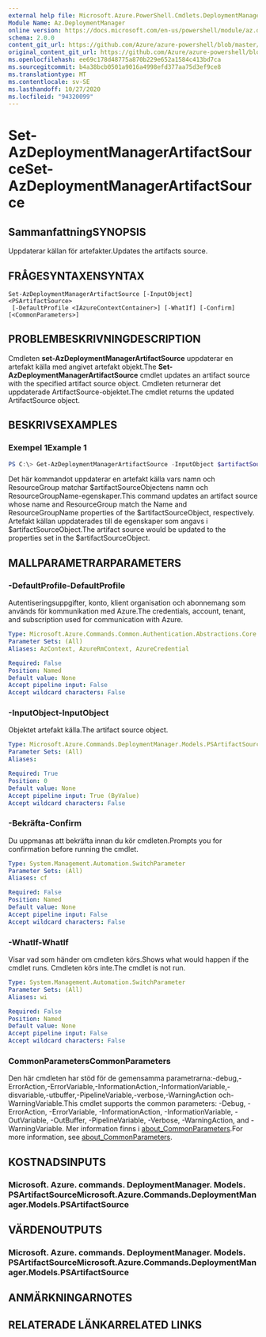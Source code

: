 ```yaml
---
external help file: Microsoft.Azure.PowerShell.Cmdlets.DeploymentManager.dll-Help.xml
Module Name: Az.DeploymentManager
online version: https://docs.microsoft.com/en-us/powershell/module/az.deploymentmanager/set-azdeploymentmanagerartifactsource
schema: 2.0.0
content_git_url: https://github.com/Azure/azure-powershell/blob/master/src/DeploymentManager/DeploymentManager/help/Set-AzDeploymentManagerArtifactSource.md
original_content_git_url: https://github.com/Azure/azure-powershell/blob/master/src/DeploymentManager/DeploymentManager/help/Set-AzDeploymentManagerArtifactSource.md
ms.openlocfilehash: ee69c178d48775a870b229e652a1584c413bd7ca
ms.sourcegitcommit: b4a38bcb0501a9016a4998efd377aa75d3ef9ce8
ms.translationtype: MT
ms.contentlocale: sv-SE
ms.lasthandoff: 10/27/2020
ms.locfileid: "94320099"
---
```

# <span data-ttu-id="12d3d-101">Set-AzDeploymentManagerArtifactSource</span><span class="sxs-lookup"><span data-stu-id="12d3d-101">Set-AzDeploymentManagerArtifactSource</span></span>

## <span data-ttu-id="12d3d-102">Sammanfattning</span><span class="sxs-lookup"><span data-stu-id="12d3d-102">SYNOPSIS</span></span>
<span data-ttu-id="12d3d-103">Uppdaterar källan för artefakter.</span><span class="sxs-lookup"><span data-stu-id="12d3d-103">Updates the artifacts source.</span></span>

## <span data-ttu-id="12d3d-104">FRÅGESYNTAXEN</span><span class="sxs-lookup"><span data-stu-id="12d3d-104">SYNTAX</span></span>

```
Set-AzDeploymentManagerArtifactSource [-InputObject] <PSArtifactSource>
 [-DefaultProfile <IAzureContextContainer>] [-WhatIf] [-Confirm] [<CommonParameters>]
```

## <span data-ttu-id="12d3d-105">PROBLEMBESKRIVNING</span><span class="sxs-lookup"><span data-stu-id="12d3d-105">DESCRIPTION</span></span>
<span data-ttu-id="12d3d-106">Cmdleten **set-AzDeploymentManagerArtifactSource** uppdaterar en artefakt källa med angivet artefakt objekt.</span><span class="sxs-lookup"><span data-stu-id="12d3d-106">The **Set-AzDeploymentManagerArtifactSource** cmdlet updates an artifact source with the specified artifact source object.</span></span>
<span data-ttu-id="12d3d-107">Cmdleten returnerar det uppdaterade ArtifactSource-objektet.</span><span class="sxs-lookup"><span data-stu-id="12d3d-107">The cmdlet returns the updated ArtifactSource object.</span></span>

## <span data-ttu-id="12d3d-108">BESKRIVS</span><span class="sxs-lookup"><span data-stu-id="12d3d-108">EXAMPLES</span></span>

### <span data-ttu-id="12d3d-109">Exempel 1</span><span class="sxs-lookup"><span data-stu-id="12d3d-109">Example 1</span></span>
```powershell
PS C:\> Get-AzDeploymentManagerArtifactSource -InputObject $artifactSourceObject
```

<span data-ttu-id="12d3d-110">Det här kommandot uppdaterar en artefakt källa vars namn och ResourceGroup matchar $artifactSourceObjectens namn och ResourceGroupName-egenskaper.</span><span class="sxs-lookup"><span data-stu-id="12d3d-110">This command updates an artifact source whose name and ResourceGroup match the Name and ResourceGroupName properties of the $artifactSourceObject, respectively.</span></span>
<span data-ttu-id="12d3d-111">Artefakt källan uppdaterades till de egenskaper som angavs i $artifactSourceObject.</span><span class="sxs-lookup"><span data-stu-id="12d3d-111">The artifact source would be updated to the properties set in the $artifactSourceObject.</span></span>

## <span data-ttu-id="12d3d-112">MALLPARAMETRAR</span><span class="sxs-lookup"><span data-stu-id="12d3d-112">PARAMETERS</span></span>

### <span data-ttu-id="12d3d-113">-DefaultProfile</span><span class="sxs-lookup"><span data-stu-id="12d3d-113">-DefaultProfile</span></span>
<span data-ttu-id="12d3d-114">Autentiseringsuppgifter, konto, klient organisation och abonnemang som används för kommunikation med Azure.</span><span class="sxs-lookup"><span data-stu-id="12d3d-114">The credentials, account, tenant, and subscription used for communication with Azure.</span></span>

```yaml
Type: Microsoft.Azure.Commands.Common.Authentication.Abstractions.Core.IAzureContextContainer
Parameter Sets: (All)
Aliases: AzContext, AzureRmContext, AzureCredential

Required: False
Position: Named
Default value: None
Accept pipeline input: False
Accept wildcard characters: False
```

### <span data-ttu-id="12d3d-115">-InputObject</span><span class="sxs-lookup"><span data-stu-id="12d3d-115">-InputObject</span></span>
<span data-ttu-id="12d3d-116">Objektet artefakt källa.</span><span class="sxs-lookup"><span data-stu-id="12d3d-116">The artifact source object.</span></span>

```yaml
Type: Microsoft.Azure.Commands.DeploymentManager.Models.PSArtifactSource
Parameter Sets: (All)
Aliases:

Required: True
Position: 0
Default value: None
Accept pipeline input: True (ByValue)
Accept wildcard characters: False
```

### <span data-ttu-id="12d3d-117">-Bekräfta</span><span class="sxs-lookup"><span data-stu-id="12d3d-117">-Confirm</span></span>
<span data-ttu-id="12d3d-118">Du uppmanas att bekräfta innan du kör cmdleten.</span><span class="sxs-lookup"><span data-stu-id="12d3d-118">Prompts you for confirmation before running the cmdlet.</span></span>

```yaml
Type: System.Management.Automation.SwitchParameter
Parameter Sets: (All)
Aliases: cf

Required: False
Position: Named
Default value: None
Accept pipeline input: False
Accept wildcard characters: False
```

### <span data-ttu-id="12d3d-119">-WhatIf</span><span class="sxs-lookup"><span data-stu-id="12d3d-119">-WhatIf</span></span>
<span data-ttu-id="12d3d-120">Visar vad som händer om cmdleten körs.</span><span class="sxs-lookup"><span data-stu-id="12d3d-120">Shows what would happen if the cmdlet runs.</span></span>
<span data-ttu-id="12d3d-121">Cmdleten körs inte.</span><span class="sxs-lookup"><span data-stu-id="12d3d-121">The cmdlet is not run.</span></span>

```yaml
Type: System.Management.Automation.SwitchParameter
Parameter Sets: (All)
Aliases: wi

Required: False
Position: Named
Default value: None
Accept pipeline input: False
Accept wildcard characters: False
```

### <span data-ttu-id="12d3d-122">CommonParameters</span><span class="sxs-lookup"><span data-stu-id="12d3d-122">CommonParameters</span></span>
<span data-ttu-id="12d3d-123">Den här cmdleten har stöd för de gemensamma parametrarna:-debug,-ErrorAction,-ErrorVariable,-InformationAction,-InformationVariable,-disvariable,-utbuffer,-PipelineVariable,-verbose,-WarningAction och-WarningVariable.</span><span class="sxs-lookup"><span data-stu-id="12d3d-123">This cmdlet supports the common parameters: -Debug, -ErrorAction, -ErrorVariable, -InformationAction, -InformationVariable, -OutVariable, -OutBuffer, -PipelineVariable, -Verbose, -WarningAction, and -WarningVariable.</span></span> <span data-ttu-id="12d3d-124">Mer information finns i [about_CommonParameters](http://go.microsoft.com/fwlink/?LinkID=113216).</span><span class="sxs-lookup"><span data-stu-id="12d3d-124">For more information, see [about_CommonParameters](http://go.microsoft.com/fwlink/?LinkID=113216).</span></span>

## <span data-ttu-id="12d3d-125">KOSTNADS</span><span class="sxs-lookup"><span data-stu-id="12d3d-125">INPUTS</span></span>

### <span data-ttu-id="12d3d-126">Microsoft. Azure. commands. DeploymentManager. Models. PSArtifactSource</span><span class="sxs-lookup"><span data-stu-id="12d3d-126">Microsoft.Azure.Commands.DeploymentManager.Models.PSArtifactSource</span></span>

## <span data-ttu-id="12d3d-127">VÄRDEN</span><span class="sxs-lookup"><span data-stu-id="12d3d-127">OUTPUTS</span></span>

### <span data-ttu-id="12d3d-128">Microsoft. Azure. commands. DeploymentManager. Models. PSArtifactSource</span><span class="sxs-lookup"><span data-stu-id="12d3d-128">Microsoft.Azure.Commands.DeploymentManager.Models.PSArtifactSource</span></span>

## <span data-ttu-id="12d3d-129">ANMÄRKNINGAR</span><span class="sxs-lookup"><span data-stu-id="12d3d-129">NOTES</span></span>

## <span data-ttu-id="12d3d-130">RELATERADE LÄNKAR</span><span class="sxs-lookup"><span data-stu-id="12d3d-130">RELATED LINKS</span></span>
